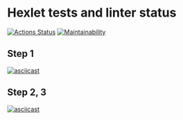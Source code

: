 # Hexlet tests and linter status

[![Actions Status](https://github.com/mccman1519/backend-project-4/actions/workflows/hexlet-check.yml/badge.svg)](https://github.com/mccman1519/backend-project-4/actions)
[![Maintainability](https://api.codeclimate.com/v1/badges/4f4f0f2fe119749a382d/maintainability)](https://codeclimate.com/github/mccman1519/backend-project-4/maintainability)

## Step 1

[![asciicast](https://asciinema.org/a/FYmU7wQ4bz6XT80hztb82v73d.svg)](https://asciinema.org/a/FYmU7wQ4bz6XT80hztb82v73d)

## Step 2, 3

[![asciicast](https://asciinema.org/a/b32YMn9Rcnw3af6T9lEWZeDVR.svg)](https://asciinema.org/a/b32YMn9Rcnw3af6T9lEWZeDVR)
